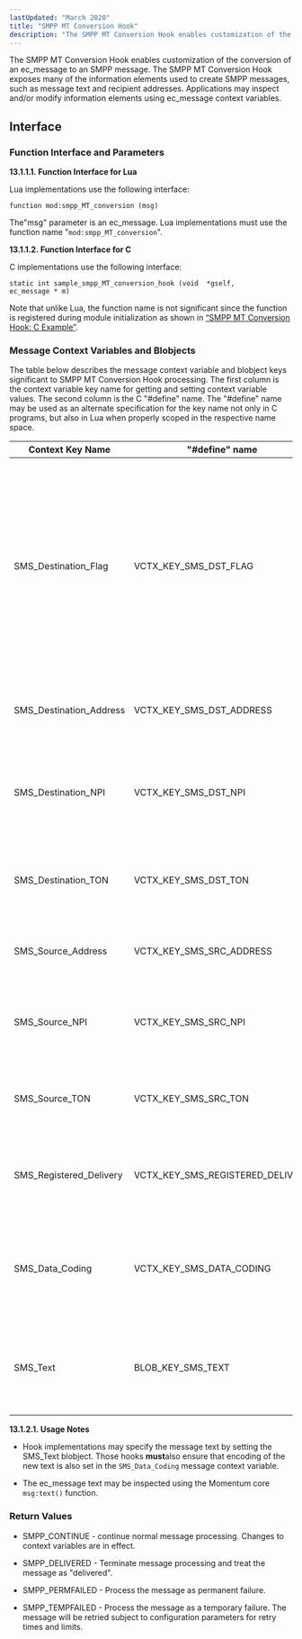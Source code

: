 ```yaml
---
lastUpdated: "March 2020"
title: "SMPP MT Conversion Hook"
description: "The SMPP MT Conversion Hook enables customization of the conversion of an ec message to an SMPP message The SMPP MT Conversion Hook exposes many of the information elements used to create SMPP messages such as message text and recipient addresses Applications may inspect and or modify information elements using..."
---
```



The SMPP MT Conversion Hook enables customization of the conversion of an ec_message to an SMPP message. The SMPP MT Conversion Hook exposes many of the information elements used to create SMPP messages, such as message text and recipient addresses. Applications may inspect and/or modify information elements using ec_message context variables.

## <a name="SMPPMTConversionHook.interface"></a> Interface

### <a name="idp731200"></a> Function Interface and Parameters

**<a name="idp732352"></a> 13.1.1.1. Function Interface for Lua**

Lua implementations use the following interface:

`function mod:smpp_MT_conversion (msg)`

The"msg" parameter is an ec_message. Lua implementations must use the function name "`mod:smpp_MT_conversion`".

**<a name="idp736016"></a> 13.1.1.2. Function Interface for C**

C implementations use the following interface:

```
static int sample_smpp_MT_conversion_hook (void  *gself,
ec_message * m)
```

Note that unlike Lua, the function name is not significant since the function is registered during module initialization as shown in [“SMPP MT Conversion Hook: C Example”](/momentum/mobile/mobile-developer-guide/smppmt-conversion-hook-examples#SMPP_MT_Conversion_Hook.c).

### <a name="idp703472"></a> Message Context Variables and Blobjects

The table below describes the message context variable and blobject keys significant to SMPP MT Conversion Hook processing. The first column is the context variable key name for getting and setting context variable values. The second column is the C "#define" name. The "#define" name may be used as an alternate specification for the key name not only in C programs, but also in Lua when properly scoped in the respective name space.

<a name="SMPP_MT_Conversion_ec_message_Context_Variables"></a> 


| Context Key Name | "#define" name | Description |
| --- | --- | --- |
| SMS_Destination_Flag | VCTX_KEY_SMS_DST_FLAG | SMS destination flag to indicate the address type of dst_addr.1 for SME address, 2 for Distribution List NameThis context variable is only significant when using submit_multi. |
| SMS_Destination_Address | VCTX_KEY_SMS_DST_ADDRESS | SMS destination address to set in SMPP message submission |
| SMS_Destination_NPI | VCTX_KEY_SMS_DST_NPI | SMS destination numbering plan indicator to set in SMPP message submission |
| SMS_Destination_TON | VCTX_KEY_SMS_DST_TON | SMS destination type of number to set in SMPP message submission |
| SMS_Source_Address | VCTX_KEY_SMS_SRC_ADDRESS | SMS source address to set in SMPP message submission |
| SMS_Source_NPI | VCTX_KEY_SMS_SRC_NPI | SMS source numbering plan indicator to set in SMPP message submission |
| SMS_Source_TON | VCTX_KEY_SMS_SRC_TON | SMS source type of number to set in SMPP message submission |
| SMS_Registered_Delivery | VCTX_KEY_SMS_REGISTERED_DELIVERY | registered delivery to set the type of delivery report on a per message basis |
| SMS_Data_Coding | VCTX_KEY_SMS_DATA_CODING | data coding of the SMS message text to set in SMPP message submission (not pre-populated) |
| SMS_Text | BLOB_KEY_SMS_TEXT | blob of the SMS message text to set in SMPP submission (not pre-populated) |

**<a name="idp752736"></a> 13.1.2.1. Usage Notes**

*   Hook implementations may specify the message text by setting the SMS_Text blobject. Those hooks **must**also ensure that encoding of the new text is also set in the `SMS_Data_Coding` message context variable.

*   The ec_message text may be inspected using the Momentum core `msg:text()` function.

### <a name="idp758416"></a> Return Values

*   SMPP_CONTINUE - continue normal message processing. Changes to context variables are in effect.

*   SMPP_DELIVERED - Terminate message processing and treat the message as "delivered".

*   SMPP_PERMFAILED - Process the message as permanent failure.

*   SMPP_TEMPFAILED - Process the message as a temporary failure. The message will be retried subject to configuration parameters for retry times and limits.